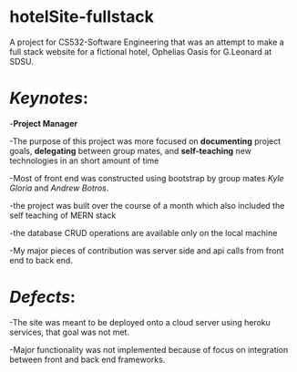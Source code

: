 # hotelSite-fullstack
A project for CS532-Software Engineering that was an attempt to make a full stack website for a fictional hotel, Ophelias Oasis for G.Leonard at SDSU.

# *Keynotes*:
-**Project Manager**

-The purpose of this project was more focused on **documenting** project goals, **delegating** between group mates, and **self-teaching** new technologies in an short amount of time

-Most of front end was constructed using bootstrap by group mates *Kyle Gloria* and *Andrew Botros*.

-the project was built over the course of a month which also included the self teaching of MERN stack

-the database CRUD operations are available only on the local machine

-My major pieces of contribution was server side and api calls from front end to back end.

# *Defects*:

-The site was meant to be deployed onto a cloud server using heroku services, that goal was not met.

-Major functionality was not implemented because of focus on integration between front and back end frameworks.

